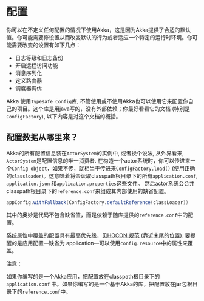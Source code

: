 # 配置

你可以在不定义任何配置的情况下使用Akka，这是因为Akka提供了合适的默认值。你可能需要修设置从而改变默认的行为或者适应一个特定的运行时环境。你可能需要改变的设置有如下几点：

- 日志等级和日志备份
- 开启远程访问功能
- 消息序列化
- 定义路由器
- 调度器调优

Akka 使用`Typesafe Config`库, 不管使用或不使用Akka也可以使用它来配置你自己的项目。这个库是用java写的，没有外部依赖；你最好看看它的文档 (特别是`ConfigFactory`), 以下内容是对这个文档的概括。

## 配置数据从哪里来？

Akka的所有配置信息装在`ActorSystem`的实例中, 或者换个说法, 从外界看来, `ActorSystem`是配置信息的唯一消费者. 在构造一个actor系统时，你可以传进来一个`Config object`，如果不传，就相当于传进来`ConfigFactory.load()` (使用正确的`classloader`)。这意味着将会读取classpath根目录下的所有`application.conf`, `application.json` 和`application.properties`这些文件。 然后actor系统会合并classpath根目录下的`reference.conf`来组成其内部使用的缺省配置。

```scala
appConfig.withFallback(ConfigFactory.defaultReference(classLoader))
```
其中的奥妙是代码不包含缺省值，而是依赖于随库提供的`reference.conf`中的配置。

系统属性中覆盖的配置具有最高优先级，见[HOCON 规范](https://github.com/typesafehub/config/blob/master/HOCON.md) (靠近末尾的位置). 要提醒的是应用配置—缺省为 application—可以使用`config.resource`中的属性来覆盖。

注意：

如果你编写的是一个Akka应用，把配置放在classpath根目录下的`application.conf` 中。如果你编写的是一个基于Akka的库，把配置放在jar包根目录下的`reference.conf`中。

